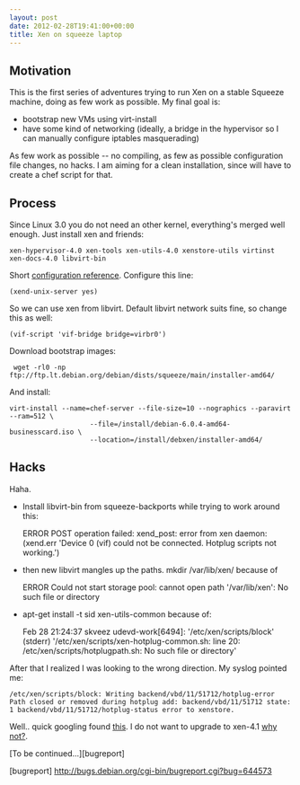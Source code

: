 ```yaml
---
layout: post
date: 2012-02-28T19:41:00+00:00
title: Xen on squeeze laptop
---
```


Motivation
----------

This is the first series of adventures trying to run Xen on a stable Squeeze
machine, doing as few work as possible. My final goal is:

* bootstrap new VMs using virt-install
* have some kind of networking (ideally, a bridge in the hypervisor so I
  can manually configure iptables masquerading)

As few work as possible -- no compiling, as few as possible configuration file
changes, no hacks. I am aiming for a clean installation, since will have to
create a chef script for that.

Process
-------

Since Linux 3.0 you do not need an other kernel, everything's merged well
enough. Just install xen and friends:

    xen-hypervisor-4.0 xen-tools xen-utils-4.0 xenstore-utils virtinst xen-docs-4.0 libvirt-bin

Short [configuration reference][config]. Configure this line:

    (xend-unix-server yes)

So we can use xen from libvirt. Default libvirt network suits fine, so change this as well:

    (vif-script 'vif-bridge bridge=virbr0')

Download bootstrap images:

     wget -rl0 -np ftp://ftp.lt.debian.org/debian/dists/squeeze/main/installer-amd64/

And install:

    virt-install --name=chef-server --file-size=10 --nographics --paravirt --ram=512 \
                        --file=/install/debian-6.0.4-amd64-businesscard.iso \
                        --location=/install/debxen/installer-amd64/

Hacks
-----

Haha.

* Install libvirt-bin from squeeze-backports while trying to work around this:
    
    ERROR    POST operation failed: xend_post: error from xen daemon: (xend.err 'Device 0 (vif) could not be connected. Hotplug scripts not working.')

* then new libvirt mangles up the paths. mkdir /var/lib/xen/ because of

    ERROR    Could not start storage pool: cannot open path '/var/lib/xen': No such file or directory

* apt-get install -t sid xen-utils-common because of:

    Feb 28 21:24:37 skveez udevd-work\[6494\]: '/etc/xen/scripts/block' (stderr) '/etc/xen/scripts/xen-hotplug-common.sh: line 20: /etc/xen/scripts/hotplugpath.sh: No such file or directory'

After that I realized I was looking to the wrong direction. My syslog pointed me:

    /etc/xen/scripts/block: Writing backend/vbd/11/51712/hotplug-error Path closed or removed during hotplug add: backend/vbd/11/51712 state: 1 backend/vbd/11/51712/hotplug-status error to xenstore.

Well.. quick googling found [this][2]. I do not want to upgrade to xen-4.1 [why not?][3].

[To be continued...][bugreport]

[config]: http://blog.penumbra.be/2010/02/xen-libvirt-debian-lenny/
[2]: http://lists.fedoraproject.org/pipermail/xen/2011-February/005369.html
[3]: http://lists.debian.org/debian-devel/2012/02/msg00159.html
[bugreport] http://bugs.debian.org/cgi-bin/bugreport.cgi?bug=644573
